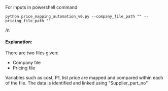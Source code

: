 For inputs in powershell command

```
python price_mapping_automation_v0.py --company_file_path "" --pricing_file_path ""

```
/n


#### Explanation:

There are two files given:
- Company file
- Pricing file 


 Variables such as cost, P1, list price are mapped and compared within each of the file.
 The data is identified and linked using "Supplier_part_no"
